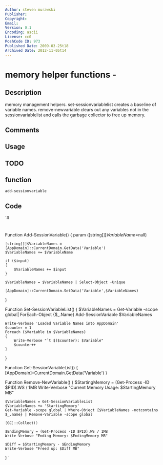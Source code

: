 ```yaml
---
Author: steven murawski
Publisher: 
Copyright: 
Email: 
Version: 0.1
Encoding: ascii
License: cc0
PoshCode ID: 973
Published Date: 2009-03-25t18
Archived Date: 2012-11-05t14
---
```


# memory helper functions - 

## Description

memory management helpers.  set-sessionvariablelist creates a baseline of variable names.  remove-newvariable clears out any variables not in the sessionvariablelist and calls the garbage collector to free up memory.

## Comments



## Usage



## TODO



## function

`add-sessionvariable`

## Code

`#
 #
 Function Add-SessionVariable()
 {
 	param ([string[]]$VariableName=$null)
 	
 	[string[]]$VariableNames = [AppDomain]::CurrentDomain.GetData('Variable')
 	$VariableNames += $VariableName
 	
 	if ($input)
 	{
 		$VariableNames += $input
 	}
 	
 	$VariableNames = $VariableNames | Select-Object -Unique
 	
 	[AppDomain]::CurrentDomain.SetData('Variable',$VariableNames)
 }
 
 Function Set-SessionVariableList()
 {
 	$VariableNames = Get-Variable -scope global| ForEach-Object {$_.Name}
 	Add-SessionVariable $VariableNames
 	
 	Write-Verbose 'Loaded Variable Names into AppDomain'
 	$counter = 1
 	Foreach ($Variable in $VariableNames)
 	{
 		Write-Verbose "`t $($counter): $Variable" 
 		$counter++
 	}
 }
 
 Function Get-SessionVariableList()
 {
 	[AppDomain]::CurrentDomain.GetData('Variable')
 }
 
 Function Remove-NewVariable()
 {
 	$StartingMemory = (Get-Process -ID $PID).WS / 1MB
 	Write-Verbose "Current Memory Usage: $StartingMemory MB"
 
 	$VariableNames = Get-SessionVariableList
 	$VariableNames += 'StartingMemory'
 	Get-Variable -scope global | Where-Object {$VariableNames -notcontains $_.name} | Remove-Variable -scope global
 	
 	[GC]::Collect()
 	
 	$EndingMemory = (Get-Process -ID $PID).WS / 1MB
 	Write-Verbose "Ending Memory: $EndingMemory MB"
 	
 	$Diff = $StartingMemory - $EndingMemory
 	Write-Verbose "Freed up: $Diff MB"
 }
`

